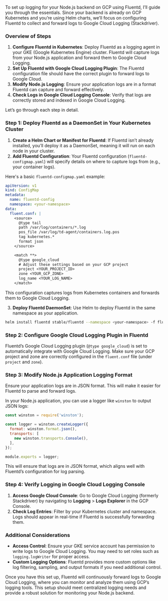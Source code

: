 To set up logging for your Node.js backend on GCP using Fluentd, I’ll guide you through the essentials. Since your backend is already on GCP Kubernetes and you’re using Helm charts, we’ll focus on configuring Fluentd to collect and forward logs to Google Cloud Logging (Stackdriver).

### Overview of Steps

1. **Configure Fluentd in Kubernetes**: Deploy Fluentd as a logging agent in your GKE (Google Kubernetes Engine) cluster. Fluentd will capture logs from your Node.js application and forward them to Google Cloud Logging.
2. **Set Up Fluentd with Google Cloud Logging Plugin**: The Fluentd configuration file should have the correct plugin to forward logs to Google Cloud.
3. **Modify Node.js Logging**: Ensure your application logs are in a format Fluentd can capture and forward effectively.
4. **Check Logs in Google Cloud Logging Console**: Verify that logs are correctly stored and indexed in Google Cloud Logging.

Let’s go through each step in detail.

### Step 1: Deploy Fluentd as a DaemonSet in Your Kubernetes Cluster

1. **Create a Helm Chart or Manifest for Fluentd**: If Fluentd isn’t already installed, you’ll deploy it as a DaemonSet, meaning it will run on each node in your cluster.
2. **Add Fluentd Configuration**: Your Fluentd configuration (`fluentd-configmap.yaml`) will specify details on where to capture logs from (e.g., your container logs).

Here's a basic `fluentd-configmap.yaml` example:

```yaml
apiVersion: v1
kind: ConfigMap
metadata:
  name: fluentd-config
  namespace: <your-namespace>
data:
  fluent.conf: |
    <source>
      @type tail
      path /var/log/containers/*.log
      pos_file /var/log/td-agent/containers.log.pos
      tag kubernetes.*
      format json
    </source>

    <match **>
      @type google_cloud
      # Adjust these settings based on your GCP project
      project <YOUR_PROJECT_ID>
      zone <YOUR_GCP_ZONE>
      log_name <YOUR_LOG_NAME>
    </match>
```

This configuration captures logs from Kubernetes containers and forwards them to Google Cloud Logging.

3. **Deploy Fluentd DaemonSet**: Use Helm to deploy Fluentd in the same namespace as your application.

```bash
helm install fluentd stable/fluentd --namespace <your-namespace> -f fluentd-configmap.yaml
```

### Step 2: Configure Google Cloud Logging Plugin in Fluentd

Fluentd’s Google Cloud Logging plugin (`@type google_cloud`) is set to automatically integrate with Google Cloud Logging. Make sure your GCP project and zone are correctly configured in the `fluent.conf` file (under `project` and `zone`).

### Step 3: Modify Node.js Application Logging Format

Ensure your application logs are in JSON format. This will make it easier for Fluentd to parse and forward logs.

In your Node.js application, you can use a logger like `winston` to output JSON logs:

```javascript
const winston = require('winston');

const logger = winston.createLogger({
  format: winston.format.json(),
  transports: [
    new winston.transports.Console(),
  ],
});

module.exports = logger;
```

This will ensure that logs are in JSON format, which aligns well with Fluentd’s configuration for log parsing.

### Step 4: Verify Logging in Google Cloud Logging Console

1. **Access Google Cloud Console**: Go to Google Cloud Logging (formerly Stackdriver) by navigating to **Logging** > **Logs Explorer** in the GCP Console.
2. **Check Log Entries**: Filter by your Kubernetes cluster and namespace. Logs should appear in real-time if Fluentd is successfully forwarding them.

### Additional Considerations

- **Access Control**: Ensure your GKE service account has permission to write logs to Google Cloud Logging. You may need to set roles such as `logging.logWriter` for proper access.
- **Custom Logging Options**: Fluentd provides more custom options like log filtering, sampling, and output formats if you need additional control.

Once you have this set up, Fluentd will continuously forward logs to Google Cloud Logging, where you can monitor and analyze them using GCP’s logging tools. This setup should meet centralized logging needs and provide a robust solution for monitoring your Node.js backend.
